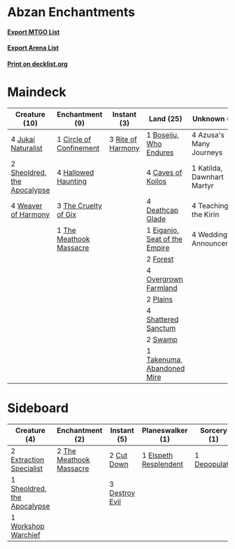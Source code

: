 # Abzan Enchantments

#### [Export MTGO List](../collection/Abzan%20Enchantments/Abzan%20Enchantments.txt)
#### [Export Arena List](../collection/Abzan%20Enchantments/Abzan%20Enchantments_arena.txt)
#### [Print on decklist.org](http://decklist.org/?deckmain=4%09Azusa's%20Many%20Journeys%0A1%09Boseiju,%20Who%20Endures%0A4%09Caves%20of%20Koilos%0A1%09Circle%20of%20Confinement%0A4%09Deathcap%20Glade%0A1%09Eiganjo,%20Seat%20of%20the%20Empire%0A2%09Forest%0A4%09Hallowed%20Haunting%0A4%09Jukai%20Naturalist%0A1%09Katilda,%20Dawnhart%20Martyr%0A4%09Overgrown%20Farmland%0A2%09Plains%0A3%09Rite%20of%20Harmony%0A4%09Shattered%20Sanctum%0A2%09Sheoldred,%20the%20Apocalypse%0A2%09Swamp%0A1%09Takenuma,%20Abandoned%20Mire%0A4%09Teachings%20of%20the%20Kirin%0A3%09The%20Cruelty%20of%20Gix%0A1%09The%20Meathook%20Massacre%0A4%09Weaver%20of%20Harmony%0A4%09Wedding%20Announcement&deckside=2%09Cut%20Down%0A1%09Depopulate%0A3%09Destroy%20Evil%0A1%09Elspeth%20Resplendent%0A2%09Extraction%20Specialist%0A2%09Katilda,%20Dawnhart%20Martyr%0A1%09Sheoldred,%20the%20Apocalypse%0A2%09The%20Meathook%20Massacre%0A1%09Workshop%20Warchief)
# Maindeck

|                                            Creature (10)                                             |                                         Enchantment (9)                                          |                                        Instant (3)                                         |                                               Land (25)                                                |       Unknown (13)       |
|------------------------------------------------------------------------------------------------------|--------------------------------------------------------------------------------------------------|--------------------------------------------------------------------------------------------|--------------------------------------------------------------------------------------------------------|--------------------------|
|4 [Jukai Naturalist](http://gatherer.wizards.com/Pages/Card/Details.aspx?multiverseid=548537)         |1 [Circle of Confinement](http://gatherer.wizards.com/Pages/Card/Details.aspx?multiverseid=540834)|3 [Rite of Harmony](http://gatherer.wizards.com/Pages/Card/Details.aspx?multiverseid=535032)|1 [Boseiju, Who Endures](http://gatherer.wizards.com/Pages/Card/Details.aspx?multiverseid=548579)       |4 Azusa's Many Journeys   |
|2 [Sheoldred, the Apocalypse](http://gatherer.wizards.com/Pages/Card/Details.aspx?multiverseid=574587)|4 [Hallowed Haunting](http://gatherer.wizards.com/Pages/Card/Details.aspx?multiverseid=540847)    |                                                                                            |4 [Caves of Koilos](http://gatherer.wizards.com/Pages/Card/Details.aspx?multiverseid=129497)            |1 Katilda, Dawnhart Martyr|
|4 [Weaver of Harmony](http://gatherer.wizards.com/Pages/Card/Details.aspx?multiverseid=548524)        |3 [The Cruelty of Gix](http://gatherer.wizards.com/Pages/Card/Details.aspx?multiverseid=574567)   |                                                                                            |4 [Deathcap Glade](http://gatherer.wizards.com/Pages/Card/Details.aspx?multiverseid=541137)             |4 Teachings of the Kirin  |
|                                                                                                      |1 [The Meathook Massacre](http://gatherer.wizards.com/Pages/Card/Details.aspx?multiverseid=534886)|                                                                                            |1 [Eiganjo, Seat of the Empire](http://gatherer.wizards.com/Pages/Card/Details.aspx?multiverseid=548581)|4 Wedding Announcement    |
|                                                                                                      |                                                                                                  |                                                                                            |2 [Forest](http://gatherer.wizards.com/Pages/Card/Details.aspx?multiverseid=439860)                     |                          |
|                                                                                                      |                                                                                                  |                                                                                            |4 [Overgrown Farmland](http://gatherer.wizards.com/Pages/Card/Details.aspx?multiverseid=535064)         |                          |
|                                                                                                      |                                                                                                  |                                                                                            |2 [Plains](http://gatherer.wizards.com/Pages/Card/Details.aspx?multiverseid=439856)                     |                          |
|                                                                                                      |                                                                                                  |                                                                                            |4 [Shattered Sanctum](http://gatherer.wizards.com/Pages/Card/Details.aspx?multiverseid=541140)          |                          |
|                                                                                                      |                                                                                                  |                                                                                            |2 [Swamp](http://gatherer.wizards.com/Pages/Card/Details.aspx?multiverseid=439858)                      |                          |
|                                                                                                      |                                                                                                  |                                                                                            |1 [Takenuma, Abandoned Mire](http://gatherer.wizards.com/Pages/Card/Details.aspx?multiverseid=548591)   |                          |


# Sideboard

|                                             Creature (4)                                             |                                         Enchantment (2)                                          |                                       Instant (5)                                       |                                        Planeswalker (1)                                        |                                      Sorcery (1)                                      |       Unknown (2)        |
|------------------------------------------------------------------------------------------------------|--------------------------------------------------------------------------------------------------|-----------------------------------------------------------------------------------------|------------------------------------------------------------------------------------------------|---------------------------------------------------------------------------------------|--------------------------|
|2 [Extraction Specialist](http://gatherer.wizards.com/Pages/Card/Details.aspx?multiverseid=555213)    |2 [The Meathook Massacre](http://gatherer.wizards.com/Pages/Card/Details.aspx?multiverseid=534886)|2 [Cut Down](http://gatherer.wizards.com/Pages/Card/Details.aspx?multiverseid=574569)    |1 [Elspeth Resplendent](http://gatherer.wizards.com/Pages/Card/Details.aspx?multiverseid=555212)|1 [Depopulate](http://gatherer.wizards.com/Pages/Card/Details.aspx?multiverseid=555211)|2 Katilda, Dawnhart Martyr|
|1 [Sheoldred, the Apocalypse](http://gatherer.wizards.com/Pages/Card/Details.aspx?multiverseid=574587)|                                                                                                  |3 [Destroy Evil](http://gatherer.wizards.com/Pages/Card/Details.aspx?multiverseid=574497)|                                                                                                |                                                                                       |                          |
|1 [Workshop Warchief](http://gatherer.wizards.com/Pages/Card/Details.aspx?multiverseid=555366)        |                                                                                                  |                                                                                         |                                                                                                |                                                                                       |                          |

